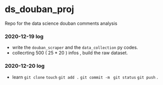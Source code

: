 # ds_douban_proj
Repo for the data science douban comments analysis

### 2020-12-19 log
- write the `douban_scraper` and the `data_collection` py codes.
- collecrting 500 ( 25 * 20 ) infos , build the raw dataset.

### 2020-12-20 log
- learn `git clone`  `touch`  `git add .`  `git commit -m `  `git status`  `git push` .
